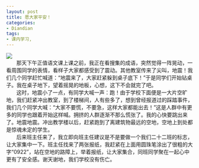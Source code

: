 ```yaml
---
layout: post
title: 愿大家平安！
categories:
- Diandian
tags:
- 课内学习, 
---
```

<img src="http://m2.img.srcdd.com/farm5/d/2012/0627/10/14E9EBA8B711C2ABE6012A838BA32708_B500_900_500_374.JPEG" />
<br />&nbsp;&nbsp;&nbsp;&nbsp;&nbsp;&nbsp; 那天下午正值语文课上课之前，我正在看搜集的成语，突然觉得一阵晃动，一看周围同学的表情，看样子大家都感受到了震动。其他教室传来了尖叫，地震！我们几个同学赶忙喊道：“地震来了，大家赶紧躲到桌子底下！”于是同学们开始钻桌子。我在桌子地下，望着摇晃的地板，心想，这下不会就完了吧。
<br />&nbsp;&nbsp;&nbsp;&nbsp;&nbsp;&nbsp; 这时，地震小了一点，有同学大喊一声：跑！由于学校下面便是一大片空旷地，我们赶紧冲出教室，到了楼梯间，人有些多了，想到曾经报道过的踩踏事件，我们几个同学大喊：“大家不要慌，不要急，这样大家都能出去！”这是人群中有更多的同学也跟着开始这样喊。拥挤的人群逐渐不那么慌张了。我的心快要跳出来了。地震地震。冲出教学楼以后，赶紧跑到了离建筑物最远的空地，空地上到处都是惊魂未定的学生。
<br />&nbsp;&nbsp;&nbsp;&nbsp;&nbsp;&nbsp; 后来班主任来了，我立即向班主任建议是不是要做一个我们二十二班的标志，让大家集中一下。班主任找来了两张报纸，我赶紧在上面用圆珠笔涂出了很粗的大字“0922”，站在空地的路障上，举着报纸，让大家集合，同班同学聚在一起心中更有了安全感。谢天谢地，我们学校没有伤亡。